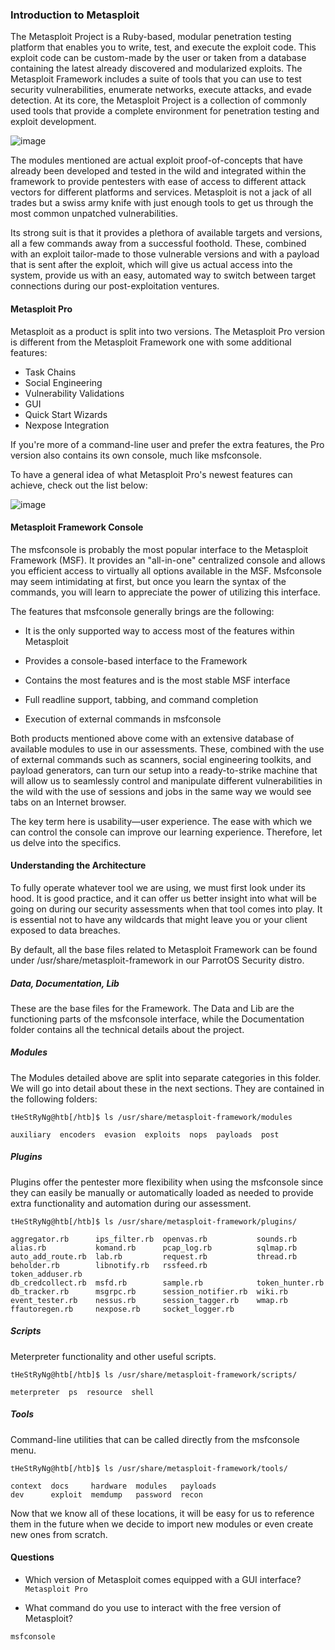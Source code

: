 ### Introduction to Metasploit

The Metasploit Project is a Ruby-based, modular penetration testing platform that enables you to write, test, and execute the exploit code. This exploit code can be custom-made by the user or taken from a database containing the latest already discovered and modularized exploits. The Metasploit Framework includes a suite of tools that you can use to test security vulnerabilities, enumerate networks, execute attacks, and evade detection. At its core, the Metasploit Project is a collection of commonly used tools that provide a complete environment for penetration testing and exploit development.

![image](https://github.com/tHeStRyNg/SecureSphereLabs/assets/118682909/3c2fec98-6b05-4a88-b48c-4a7e34e58f29)


The modules mentioned are actual exploit proof-of-concepts that have already been developed and tested in the wild and integrated within the framework to provide pentesters with ease of access to different attack vectors for different platforms and services. Metasploit is not a jack of all trades but a swiss army knife with just enough tools to get us through the most common unpatched vulnerabilities.

Its strong suit is that it provides a plethora of available targets and versions, all a few commands away from a successful foothold. These, combined with an exploit tailor-made to those vulnerable versions and with a payload that is sent after the exploit, which will give us actual access into the system, provide us with an easy, automated way to switch between target connections during our post-exploitation ventures.

#### Metasploit Pro
Metasploit as a product is split into two versions. The Metasploit Pro version is different from the Metasploit Framework one with some additional features:

* Task Chains
* Social Engineering
* Vulnerability Validations
* GUI
* Quick Start Wizards
* Nexpose Integration

If you're more of a command-line user and prefer the extra features, the Pro version also contains its own console, much like msfconsole.

To have a general idea of what Metasploit Pro's newest features can achieve, check out the list below:

![image](https://github.com/tHeStRyNg/SecureSphereLabs/assets/118682909/c475929b-f9d2-4162-9c24-3f0f54af8d69)

#### Metasploit Framework Console
The msfconsole is probably the most popular interface to the Metasploit Framework (MSF). It provides an "all-in-one" centralized console and allows you efficient access to virtually all options available in the MSF. Msfconsole may seem intimidating at first, but once you learn the syntax of the commands, you will learn to appreciate the power of utilizing this interface.

The features that msfconsole generally brings are the following:

* It is the only supported way to access most of the features within Metasploit

* Provides a console-based interface to the Framework

* Contains the most features and is the most stable MSF interface

* Full readline support, tabbing, and command completion

* Execution of external commands in msfconsole

Both products mentioned above come with an extensive database of available modules to use in our assessments. These, combined with the use of external commands such as scanners, social engineering toolkits, and payload generators, can turn our setup into a ready-to-strike machine that will allow us to seamlessly control and manipulate different vulnerabilities in the wild with the use of sessions and jobs in the same way we would see tabs on an Internet browser.

The key term here is usability—user experience. The ease with which we can control the console can improve our learning experience. Therefore, let us delve into the specifics.

#### Understanding the Architecture
To fully operate whatever tool we are using, we must first look under its hood. It is good practice, and it can offer us better insight into what will be going on during our security assessments when that tool comes into play. It is essential not to have any wildcards that might leave you or your client exposed to data breaches.

By default, all the base files related to Metasploit Framework can be found under /usr/share/metasploit-framework in our ParrotOS Security distro.

##### Data, Documentation, Lib
These are the base files for the Framework. The Data and Lib are the functioning parts of the msfconsole interface, while the Documentation folder contains all the technical details about the project.

##### Modules
The Modules detailed above are split into separate categories in this folder. We will go into detail about these in the next sections. They are contained in the following folders:


```
tHeStRyNg@htb[/htb]$ ls /usr/share/metasploit-framework/modules

auxiliary  encoders  evasion  exploits  nops  payloads  post
```

##### Plugins
Plugins offer the pentester more flexibility when using the msfconsole since they can easily be manually or automatically loaded as needed to provide extra functionality and automation during our assessment.

```
tHeStRyNg@htb[/htb]$ ls /usr/share/metasploit-framework/plugins/

aggregator.rb      ips_filter.rb  openvas.rb           sounds.rb
alias.rb           komand.rb      pcap_log.rb          sqlmap.rb
auto_add_route.rb  lab.rb         request.rb           thread.rb
beholder.rb        libnotify.rb   rssfeed.rb           token_adduser.rb
db_credcollect.rb  msfd.rb        sample.rb            token_hunter.rb
db_tracker.rb      msgrpc.rb      session_notifier.rb  wiki.rb
event_tester.rb    nessus.rb      session_tagger.rb    wmap.rb
ffautoregen.rb     nexpose.rb     socket_logger.rb
```

##### Scripts
Meterpreter functionality and other useful scripts.

```
tHeStRyNg@htb[/htb]$ ls /usr/share/metasploit-framework/scripts/

meterpreter  ps  resource  shell
```

##### Tools
Command-line utilities that can be called directly from the msfconsole menu.

```
tHeStRyNg@htb[/htb]$ ls /usr/share/metasploit-framework/tools/

context  docs     hardware  modules   payloads
dev      exploit  memdump   password  recon
```

Now that we know all of these locations, it will be easy for us to reference them in the future when we decide to import new modules or even create new ones from scratch.

#### Questions

* Which version of Metasploit comes equipped with a GUI interface?
  ``` Metasploit Pro ```

* What command do you use to interact with the free version of Metasploit?

``` msfconsole ```



